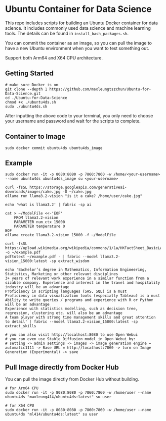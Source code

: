 # Ubuntu Container for Data Science
This repo includes scripts for building an Ubuntu Docker container for data science. It includes commonly used data science and machine learning tools. The details can be found in `install_bash_packages.sh`.

You can commit the container as an image, so you can pull the image to have a new Ubuntu environment when you want to test something out.

Support both Arm64 and X64 CPU architecture.

## Getting Started
```shell
# make sure Docker is on
git clone --depth 1 https://github.com/maxleungtszchun/Ubuntu-for-Data-Science.git
cd ./Ubuntu-for-Data-Science
chmod +x ./ubuntu4ds.sh
sudo ./ubuntu4ds.sh
```

After inputting the above code to your terminal, you only need to choose your username and password and wait for the scripts to complete.

## Container to Image
```shell
sudo docker commit ubuntu4ds ubuntu4ds_image
```

## Example
```shell
sudo docker run -it -p 8080:8080 -p 7860:7860 -w /home/<your-username> --name ubuntu4ds ubuntu4ds_image su <your-username>

curl -fsSL https://storage.googleapis.com/generativeai-downloads/images/cake.jpg -O ~/cake.jpg
ollama run llama3.2-vision "is it a cake? /home/user/cake.jpg"

echo 'what is llama3.2' | fabric -sp ai

cat > ~/ModelFile <<-'EOF'
	FROM llama3.2-vision
	PARAMETER num_ctx 15000
	PARAMETER temperature 0
EOF
ollama create llama3.2-vision_15000 -f ~/ModelFile

curl -fsSL https://upload.wikimedia.org/wikipedia/commons/1/1a/HKFactSheet_BasicLaw_122014.pdf -o ~/example.pdf
pdftotext ~/example.pdf - | fabric --model llama3.2-vision_15000:latest -sp extract_wisdom

echo 'Bachelor’s degree in Mathematics, Information Engineering, Statistics, Marketing or other relevant disciplines
3+ years of relevant work experience in a similar function from a sizable company. Experience and interest in the travel and hospitality industry will be an advantage
Proficiency in scripting languages (SAS, SQL) is a must
Proficiency in data visualization tools (especially Tableau) is a must
Ability to write queries / programs and experience with R or Python will be an advantage
Experience with statistics modelling, such as decision tree, regression, clustering etc. will also be an advantage
A team player with strong time management skills and great attention to detail' | fabric --model llama3.2-vision_15000:latest -sp extract_skills

# you can also visit http://localhost:8080 to use Open Webui
# you can even use Stable Diffusion model in Open Webui by:
# setting -> admin settings -> images -> image generation engine = automatic1111 -> Base URL = http://localhost:7860 -> turn on Image Generation (Experimental) -> save
```

## Pull Image directly from Docker Hub
You can pull the image directly from Docker Hub without building.

```shell
# for Arm64 CPU
sudo docker run -it -p 8080:8080 -p 7860:7860 -w /home/user --name ubuntu4ds "maxleung414/ubuntu4ds:latest" su user

# for X64 CPU
sudo docker run -it -p 8080:8080 -p 7860:7860 -w /home/user --name ubuntu4ds "ml414/ubuntu4ds:latest" su user

```